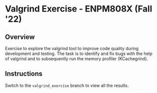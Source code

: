 # Valgrind Exercise - ENPM808X (Fall '22)

## Overview 

Exercise to explore the valgrind tool to improve code quality during development and testing. The task is to identify and fix bugs with the help of valgrind and to subsequently run the memory profiler (KCachegrind).

## Instructions

Switch to the ```valgrind_exercise``` branch to view all the results.  
